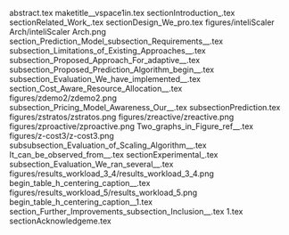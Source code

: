 abstract.tex
maketitle__vspace1in.tex
sectionIntroduction_.tex
sectionRelated_Work_.tex
sectionDesign_We_pro.tex
figures/inteliScaler Arch/inteliScaler Arch.png
section_Prediction_Model_subsection_Requirements__.tex
subsection_Limitations_of_Existing_Approaches__.tex
subsection_Proposed_Approach_For_adaptive__.tex
subsection_Proposed_Prediction_Algorithm_begin__.tex
subsection_Evaluation_We_have_implemented__.tex
section_Cost_Aware_Resource_Allocation__.tex
figures/zdemo2/zdemo2.png
subsection_Pricing_Model_Awareness_Our__.tex
subsectionPrediction.tex
figures/zstratos/zstratos.png
figures/zreactive/zreactive.png
figures/zproactive/zproactive.png
Two_graphs_in_Figure_ref__.tex
figures/z-cost3/z-cost3.png
subsubsection_Evaluation_of_Scaling_Algorithm__.tex
It_can_be_observed_from__.tex
sectionExperimental_.tex
subsection_Evaluation_We_ran_several__.tex
figures/results_workload_3_4/results_workload_3_4.png
begin_table_h_centering_caption__.tex
figures/results_workload_5/results_workload_5.png
begin_table_h_centering_caption__1.tex
section_Further_Improvements_subsection_Inclusion__.tex
1.tex
sectionAcknowledgeme.tex